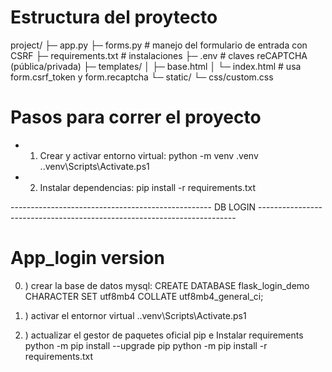 # Estructura del proytecto

project/
├─ app.py
├─ forms.py                  # manejo del formulario de entrada con CSRF
├─ requirements.txt          # instalaciones
├─ .env                      # claves reCAPTCHA (pública/privada)
├─ templates/
│  ├─ base.html
│  └─ index.html             # usa form.csrf_token y form.recaptcha
└─ static/
   └─ css/custom.css




# Pasos para correr el proyecto

- 1. Crear y activar entorno virtual:
python -m venv .venv
.\.venv\Scripts\Activate.ps1

- 2. Instalar dependencias:
pip install -r requirements.txt

-------------------------------------------------- DB LOGIN ------------------------------------------------------------------------

# App_login version

0. ) crear la base de datos mysql:
CREATE DATABASE flask_login_demo CHARACTER SET utf8mb4 COLLATE utf8mb4_general_ci;

1. ) activar el entornor virtual
.\.venv\Scripts\Activate.ps1  


2. ) actualizar el gestor de paquetes oficial pip e Instalar requirements
python -m pip install --upgrade pip
python -m pip install -r requirements.txt
